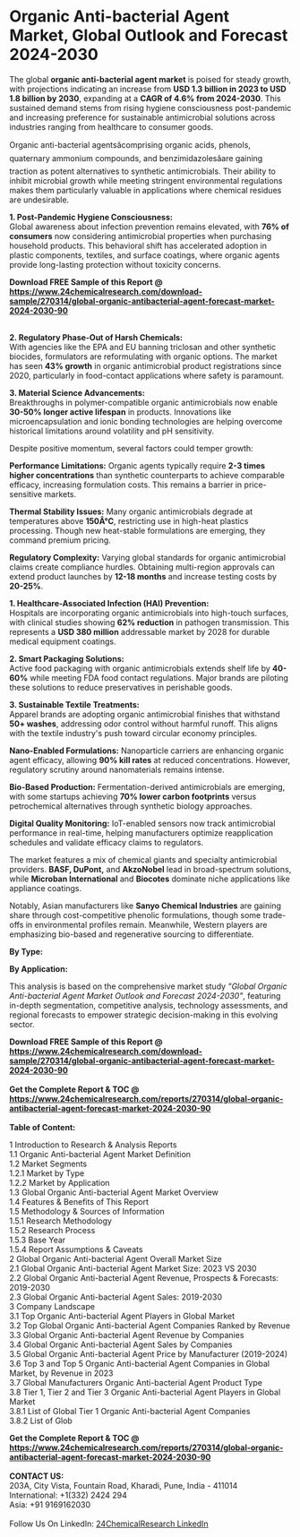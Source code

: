 <h1>Organic Anti-bacterial Agent Market, Global Outlook and Forecast 2024-2030</h1><p>The global <strong>organic anti-bacterial agent market</strong> is poised for steady growth, with projections indicating an increase from <strong>USD 1.3 billion in 2023 to USD 1.8 billion by 2030</strong>, expanding at a <strong>CAGR of 4.6% from 2024-2030</strong>. This sustained demand stems from rising hygiene consciousness post-pandemic and increasing preference for sustainable antimicrobial solutions across industries ranging from healthcare to consumer goods.</p><p>Organic anti-bacterial agentsâcomprising organic acids, phenols, quaternary ammonium compounds, and benzimidazolesâare gaining traction as potent alternatives to synthetic antimicrobials. Their ability to inhibit microbial growth while meeting stringent environmental regulations makes them particularly valuable in applications where chemical residues are undesirable.</p><p><strong>1. Post-Pandemic Hygiene Consciousness:</strong><br>
Global awareness about infection prevention remains elevated, with <strong>76% of consumers</strong> now considering antimicrobial properties when purchasing household products. This behavioral shift has accelerated adoption in plastic components, textiles, and surface coatings, where organic agents provide long-lasting protection without toxicity concerns.</p><div><b>Download FREE Sample of this Report @ 
            <a href="https://www.24chemicalresearch.com/download-sample/270314/global-organic-antibacterial-agent-forecast-market-2024-2030-90">
            https://www.24chemicalresearch.com/download-sample/270314/global-organic-antibacterial-agent-forecast-market-2024-2030-90</a></b></div><br><p><strong>2. Regulatory Phase-Out of Harsh Chemicals:</strong><br>
With agencies like the EPA and EU banning triclosan and other synthetic biocides, formulators are reformulating with organic options. The market has seen <strong>43% growth</strong> in organic antimicrobial product registrations since 2020, particularly in food-contact applications where safety is paramount.</p><p><strong>3. Material Science Advancements:</strong><br>
Breakthroughs in polymer-compatible organic antimicrobials now enable <strong>30-50% longer active lifespan</strong> in products. Innovations like microencapsulation and ionic bonding technologies are helping overcome historical limitations around volatility and pH sensitivity.</p><p>Despite positive momentum, several factors could temper growth:</p><p><strong>Performance Limitations:</strong> Organic agents typically require <strong>2-3 times higher concentrations</strong> than synthetic counterparts to achieve comparable efficacy, increasing formulation costs. This remains a barrier in price-sensitive markets.</p><p><strong>Thermal Stability Issues:</strong> Many organic antimicrobials degrade at temperatures above <strong>150Â°C</strong>, restricting use in high-heat plastics processing. Though new heat-stable formulations are emerging, they command premium pricing.</p><p><strong>Regulatory Complexity:</strong> Varying global standards for organic antimicrobial claims create compliance hurdles. Obtaining multi-region approvals can extend product launches by <strong>12-18 months</strong> and increase testing costs by <strong>20-25%</strong>.</p><p><strong>1. Healthcare-Associated Infection (HAI) Prevention:</strong><br>
Hospitals are incorporating organic antimicrobials into high-touch surfaces, with clinical studies showing <strong>62% reduction</strong> in pathogen transmission. This represents a <strong>USD 380 million</strong> addressable market by 2028 for durable medical equipment coatings.</p><p><strong>2. Smart Packaging Solutions:</strong><br>
Active food packaging with organic antimicrobials extends shelf life by <strong>40-60%</strong> while meeting FDA food contact regulations. Major brands are piloting these solutions to reduce preservatives in perishable goods.</p><p><strong>3. Sustainable Textile Treatments:</strong><br>
Apparel brands are adopting organic antimicrobial finishes that withstand <strong>50+ washes</strong>, addressing odor control without harmful runoff. This aligns with the textile industry's push toward circular economy principles.</p><p><strong>Nano-Enabled Formulations:</strong> Nanoparticle carriers are enhancing organic agent efficacy, allowing <strong>90% kill rates</strong> at reduced concentrations. However, regulatory scrutiny around nanomaterials remains intense.</p><p><strong>Bio-Based Production:</strong> Fermentation-derived antimicrobials are emerging, with some startups achieving <strong>70% lower carbon footprints</strong> versus petrochemical alternatives through synthetic biology approaches.</p><p><strong>Digital Quality Monitoring:</strong> IoT-enabled sensors now track antimicrobial performance in real-time, helping manufacturers optimize reapplication schedules and validate efficacy claims to regulators.</p><p>The market features a mix of chemical giants and specialty antimicrobial providers. <strong>BASF, DuPont,</strong> and <strong>AkzoNobel</strong> lead in broad-spectrum solutions, while <strong>Microban International</strong> and <strong>Biocotes</strong> dominate niche applications like appliance coatings.</p><p>Notably, Asian manufacturers like <strong>Sanyo Chemical Industries</strong> are gaining share through cost-competitive phenolic formulations, though some trade-offs in environmental profiles remain. Meanwhile, Western players are emphasizing bio-based and regenerative sourcing to differentiate.</p><p><strong>By Type:</strong></p><p><strong>By Application:</strong></p><p>This analysis is based on the comprehensive market study <em>"Global Organic Anti-bacterial Agent Market Outlook and Forecast 2024-2030"</em>, featuring in-depth segmentation, competitive analysis, technology assessments, and regional forecasts to empower strategic decision-making in this evolving sector.</p><div><b>Download FREE Sample of this Report @ 
            <a href="https://www.24chemicalresearch.com/download-sample/270314/global-organic-antibacterial-agent-forecast-market-2024-2030-90">
            https://www.24chemicalresearch.com/download-sample/270314/global-organic-antibacterial-agent-forecast-market-2024-2030-90</a></b></div><br><div><b>Get the Complete Report & TOC @ 
            <a href="https://www.24chemicalresearch.com/reports/270314/global-organic-antibacterial-agent-forecast-market-2024-2030-90">
            https://www.24chemicalresearch.com/reports/270314/global-organic-antibacterial-agent-forecast-market-2024-2030-90</a></b></div><br>
            <b>Table of Content:</b><p>1 Introduction to Research & Analysis Reports<br />
    1.1 Organic Anti-bacterial Agent Market Definition<br />
    1.2 Market Segments<br />
        1.2.1 Market by Type<br />
        1.2.2 Market by Application<br />
    1.3 Global Organic Anti-bacterial Agent Market Overview<br />
    1.4 Features & Benefits of This Report<br />
    1.5 Methodology & Sources of Information<br />
        1.5.1 Research Methodology<br />
        1.5.2 Research Process<br />
        1.5.3 Base Year<br />
        1.5.4 Report Assumptions & Caveats<br />
2 Global Organic Anti-bacterial Agent Overall Market Size<br />
    2.1 Global Organic Anti-bacterial Agent Market Size: 2023 VS 2030<br />
    2.2 Global Organic Anti-bacterial Agent Revenue, Prospects & Forecasts: 2019-2030<br />
    2.3 Global Organic Anti-bacterial Agent Sales: 2019-2030<br />
3 Company Landscape<br />
    3.1 Top Organic Anti-bacterial Agent Players in Global Market<br />
    3.2 Top Global Organic Anti-bacterial Agent Companies Ranked by Revenue<br />
    3.3 Global Organic Anti-bacterial Agent Revenue by Companies<br />
    3.4 Global Organic Anti-bacterial Agent Sales by Companies<br />
    3.5 Global Organic Anti-bacterial Agent Price by Manufacturer (2019-2024)<br />
    3.6 Top 3 and Top 5 Organic Anti-bacterial Agent Companies in Global Market, by Revenue in 2023<br />
    3.7 Global Manufacturers Organic Anti-bacterial Agent Product Type<br />
    3.8 Tier 1, Tier 2 and Tier 3 Organic Anti-bacterial Agent Players in Global Market<br />
        3.8.1 List of Global Tier 1 Organic Anti-bacterial Agent Companies<br />
        3.8.2 List of Glob</p><div><b>Get the Complete Report & TOC @ 
            <a href="https://www.24chemicalresearch.com/reports/270314/global-organic-antibacterial-agent-forecast-market-2024-2030-90">
            https://www.24chemicalresearch.com/reports/270314/global-organic-antibacterial-agent-forecast-market-2024-2030-90</a></b></div><br><b>CONTACT US:</b><br>
            203A, City Vista, Fountain Road, Kharadi, Pune, India - 411014<br>
            International: +1(332) 2424 294<br>
            Asia: +91 9169162030 <br><br>
            Follow Us On LinkedIn: <a href="https://www.linkedin.com/company/24chemicalresearch/">24ChemicalResearch LinkedIn</a>